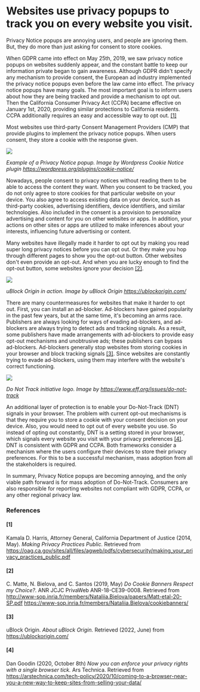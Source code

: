 # Websites use privacy popups to track you on every website you visit. 

Privacy Notice popups are annoying users, and people are ignoring them.
But, they do more than just asking for consent to store cookies. 

When GDPR came into effect on May 25th, 2019, we saw privacy notice popups 
on websites suddenly appear, and the constant battle to keep our information private began 
to gain awareness. Although GDPR didn't specify any mechanism to provide consent, 
the European ad industry implemented the privacy notice popups even 
before the law came into effect. The privacy notice popups have many goals. 
The most important goal is to inform users about how they are being tracked 
and provide a mechanism to opt out. Then the California Consumer 
Privacy Act (CCPA) became effective on January 1st, 2020, providing similar 
protections to California residents. CCPA additionally requires an easy 
and accessible way to opt out. [\[1\]](#\[1\])

Most websites use third-party Consent Management Providers (CMP) that 
provide plugins to implement the privacy notice popups. When users consent, 
they store a cookie with the response given.

![](https://raw.githubusercontent.com/pacofvf/popups-blog-post/main/consent-cookie.png)

*Example of a Privacy Notice popup. Image by Wordpress Cookie Notice plugin https://wordpress.org/plugins/cookie-notice/*

Nowadays, people consent to privacy notices without reading them 
to be able to access the content they want. 
When you consent to be tracked, you do not only agree to store cookies 
for that particular website on your device. You also agree to access
existing data on your device, such as third-party cookies, advertising identifiers, 
device identifiers, and similar technologies. Also included in the consent is a 
provision to personalize advertising and content for you on 
other websites or apps. In addition, your actions on other sites 
or apps are utilized to make inferences about your interests, 
influencing future advertising or content. 


Many websites have illegally made it harder to opt out by making 
you read super long privacy notices before you can opt out. 
Or they make you hop through different pages to show you the 
opt-out button. Other websites don't even provide an opt-out. 
And when you are lucky enough to find the opt-out button, 
some websites ignore your decision [\[2\]](#\[2\]). 

![](https://raw.githubusercontent.com/pacofvf/popups-blog-post/main/uBlock-Origin-Preview.png)

*uBlock Origin in action. Image by uBlock Origin https://ublockorigin.com/*

There are many countermeasures for websites that make it harder to
opt out. First, you can install an ad-blocker. Ad-blockers have 
gained popularity in the past few years, but at the same time, 
it's becoming an arms race. Publishers are always looking for 
ways of evading ad-blockers, and ad-blockers are always trying 
to detect ads and tracking signals. As a result, some publishers 
have made arrangements with ad-blockers to provide easy opt-out 
mechanisms and unobtrusive ads; these publishers can bypass  
ad-blockers. Ad-blockers generally stop websites from storing 
cookies in your browser and block tracking signals [\[3\]](#\[3\]). 
Since websites are constantly trying to evade ad-blockers, 
using them may interfere with the website's correct functioning.

![](https://raw.githubusercontent.com/pacofvf/popups-blog-post/main/dnt.png)

*Do Not Track initiative logo. Image by https://www.eff.org/issues/do-not-track*

An additional layer of protection is to enable your Do-Not-Track (DNT)
signals in your browser. The problem with current opt-out 
mechanisms is that they require you to store a cookie with your 
consent decision on your device. Also, you would need to opt out 
of every website you use. So instead of opting out constantly, DNT is a setting stored 
in your browser, which signals every website you visit with your 
privacy preferences [\[4\]](#\[4\]). DNT is consistent with GDPR and CCPA. 
Both frameworks consider a mechanism where the users configure 
their devices to store their privacy preferences. For this to 
be a successful mechanism, mass adoption from all the 
stakeholders is required.

In summary, Privacy Notice popups are becoming annoying, 
and the only viable path forward is for mass adoption of 
Do-Not-Track. Consumers are also responsible for reporting 
websites not compliant with GDPR, CCPA, or any other 
regional privacy law.

### References

#### \[1\] 
Kamala D. Harris, Attorney General, California Department of Justice (2014, May).  *Making Privacy Practices Public.* Retrieved from
https://oag.ca.gov/sites/all/files/agweb/pdfs/cybersecurity/making_your_privacy_practices_public.pdf

#### \[2\]
C. Matte, N. Bielova, and C. Santos (2019, May) *Do Cookie Banners Respect my Choice?.* ANR JCJC PrivaWeb ANR-18-CE39-0008.
Retrieved from http://www-sop.inria.fr/members/Nataliia.Bielova/papers/Matt-etal-20-SP.pdf
https://www-sop.inria.fr/members/Nataliia.Bielova/cookiebanners/

#### \[3\]
uBlock Origin. *About uBlock Origin.* Retrieved (2022, June) from 
https://ublockorigin.com/

#### \[4\]
Dan Goodin (2020, October 8th) *Now you can enforce your privacy rights with a single browser tick.* Ars Technica.
Retrieved from 
https://arstechnica.com/tech-policy/2020/10/coming-to-a-browser-near-you-a-new-way-to-keep-sites-from-selling-your-data/